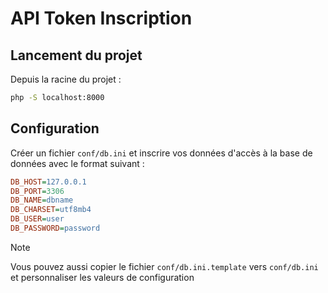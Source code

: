 # API Token Inscription

## Lancement du projet

Depuis la racine du projet :

```bash
php -S localhost:8000
```

## Configuration

Créer un fichier `conf/db.ini` et inscrire vos données d'accès à la base de données avec le format suivant :

```ini
DB_HOST=127.0.0.1
DB_PORT=3306
DB_NAME=dbname
DB_CHARSET=utf8mb4
DB_USER=user
DB_PASSWORD=password
```

> [!NOTE]
> Vous pouvez aussi copier le fichier `conf/db.ini.template` vers `conf/db.ini` et personnaliser les valeurs de configuration
